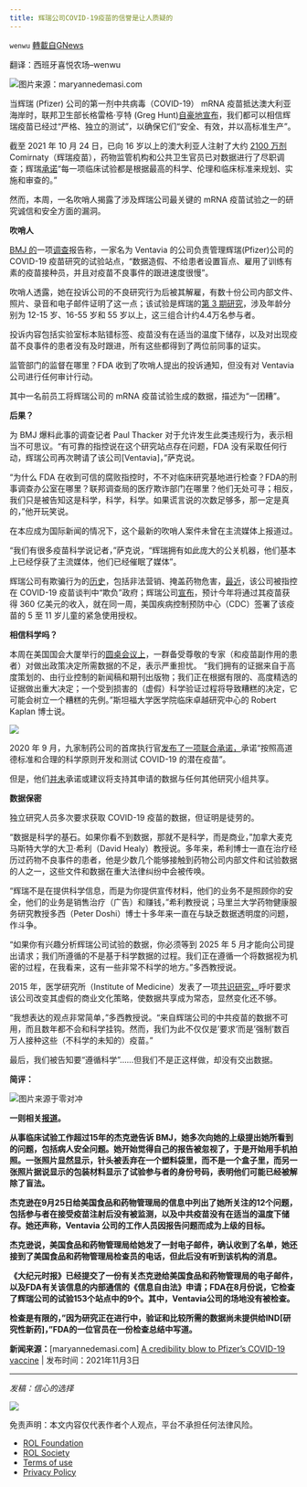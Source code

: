 ```yaml
---
title: 辉瑞公司COVID-19疫苗的信誉是让人质疑的
---
```

`wenwu` [轉載自GNews](https://gnews.org/zh-hans/1639808/)

翻译：西班牙喜悦农场–wenwu

![](https://assets.gnews.org/wp-content/uploads/2021/11/rsw_1280.jpg)图片来源：maryannedemasi.com

当辉瑞 (Pfizer) 公司的第一剂中共病毒（COVID-19） mRNA 疫苗抵达澳大利亚海岸时，联邦卫生部长格雷格·亨特 (Greg Hunt)[自豪地宣布](https://twitter.com/GregHuntMP/status/1361438836371427331?s=20)，我们都可以相信辉瑞疫苗已经过“严格、独立的测试”，以确保它们“安全、有效，并以高标准生产”。

截至 2021 年 10 月 24 日，已向 16 岁以上的澳大利亚人注射了大约 [2100 万剂](https://www.tga.gov.au/periodic/covid-19-vaccine-weekly-safety-report-28-10-2021)Comirnaty（辉瑞疫苗），药物监管机构和公共卫生官员已对数据进行了尽职调查；辉瑞[承诺](https://www.pfizer.com/science/clinical-trials/integrity-transparency)“每一项临床试验都是根据最高的科学、伦理和临床标准来规划、实施和审查的。”

然而，本周，一名吹哨人揭露了涉及辉瑞公司最关键的 mRNA 疫苗试验之一的研究诚信和安全方面的漏洞。

**吹哨人**

[BMJ 的](https://www.bmj.com/content/375/bmj.n2635)一项[调查](https://www.bmj.com/content/375/bmj.n2635)报告称，一家名为 Ventavia 的公司负责管理辉瑞(Pfizer)公司的 COVID-19 疫苗研究的试验站点，“数据造假、不给患者设置盲点、雇用了训练有素的疫苗接种员，并且对疫苗不良事件的跟进速度很慢”。

吹哨人透露，她在投诉公司的不良研究行为后被其解雇，有数十份公司内部文件、照片、录音和电子邮件证明了这一点；该试验是辉瑞的[第 3 期研究](https://clinicaltrials.gov/ct2/show/NCT04368728)，涉及年龄分别为 12-15 岁、16-55 岁和 55 岁以上，这三组合计约4.4万名参与者。

投诉内容包括实验室标本贴错标签、疫苗没有在适当的温度下储存，以及对出现疫苗不良事件的患者没有及时跟进，所有这些都得到了两位前同事的证实。

监管部门的监督在哪里？FDA 收到了吹哨人提出的投诉通知，但没有对 Ventavia 公司进行任何审计行动。

其中一名前员工将辉瑞公司的 mRNA 疫苗试验生成的数据，描述为“一团糟”。

**后果？**

为 BMJ 爆料此事的调查记者 Paul Thacker 对于允许发生此类违规行为，表示相当不可思议。“有可靠的指控说在这个研究站点存在问题，FDA 没有采取任何行动，辉瑞公司再次聘请了该公司[Ventavia]，”萨克说。

“为什么 FDA 在收到可信的腐败指控时，不不对临床研究基地进行检查？FDA的刑事调查办公室在哪里？联邦调查局的医疗欺诈部门在哪里？他们无处可寻；相反，我们只是被告知这是科学，科学，科学。如果谎言说的次数足够多，那一定是真的，”他开玩笑说。

在本应成为国际新闻的情况下，这个最新的吹哨人案件未曾在主流媒体上报道过。

“我们有很多疫苗科学说记者，”萨克说，“辉瑞拥有如此庞大的公关机器，他们基本上已经俘获了主流媒体，他们已经催眠了媒体”。

辉瑞公司有欺骗行为的[历史](https://www.abc.net.au/news/2009-09-03/pfizer-fine-should-act-as-deterrent/1417140)，包括非法营销、掩盖药物危害，[最近](https://www.citizen.org/article/pfizers-power/#_ftn1)，该公司被指控在 COVID-19 疫苗谈判中“欺负”政府；辉瑞公司[宣布](https://thehill.com/policy/healthcare/579615-pfizer-expects-36-billion-in-sales-from-covid-vaccine)，预计今年将通过其疫苗获得 360 亿美元的收入，就在同一周，美国疾病控制预防中心（CDC）签署了该疫苗的 5 至 11 岁儿童的紧急使用授权。

**相信科学吗？**

本周在美国国会大厦举行的[圆桌会议上](https://rumble.com/vokrf7-sen.-johnson-expert-panel-on-federal-vaccine-mandates.html)，一群备受尊敬的专家（和疫苗副作用的患者）对做出政策决定所需数据的不足，表示严重担忧。 “我们拥有的证据来自于高度策划的、由行业控制的新闻稿和期刊出版物；我们正在根据有限的、高度精选的证据做出重大决定；一个受到损害的（虚假）科学验证过程将导致糟糕的决定，它可能会树立一个糟糕的先例。”斯坦福大学医学院临床卓越研究中心的 Robert Kaplan 博士说。

![](https://assets.gnews.org/wp-content/uploads/2021/11/unknown-5-1.png)

2020 年 9 月，九家制药公司的首席执行官[发布了一项联合承诺，](https://www.businesswire.com/news/home/20200908005282/en/Biopharma-Leaders-Unite-Stand-Science)承诺“按照高道德标准和合理的科学原则开发和测试 COVID-19 的潜在疫苗”。

但是，他们[并未](https://www.washingtonpost.com/business/2020/09/08/vaccine-safety-pledge-ceos/)承诺或建议将支持其申请的数据与任何其他研究小组共享。

**数据保密**

独立研究人员多次要求获取 COVID-19 疫苗的数据，但证明是徒劳的。

“数据是科学的基石。如果你看不到数据，那就不是科学，而是商业，”加拿大麦克马斯特大学的大卫·希利（David Healy）教授说。多年来，希利博士一直在治疗经历过药物不良事件的患者，他是少数几个能够接触到药物公司内部文件和试验数据的人之一，这些文件和数据在重大法律纠纷中会被传唤。

“辉瑞不是在提供科学信息，而是为你提供宣传材料，他们的业务不是照顾你的安全，他们的业务是销售治疗（广告）和赚钱，”希利教授说；马里兰大学药物健康服务研究教授多西（Peter Doshi）博士十多年来一直在与缺乏数据透明度的问题，作斗争。

“如果你有兴趣分析辉瑞公司试验的数据，你必须等到 2025 年 5 月才能向公司提出请求；我们所遵循的不是基于科学数据的过程。我们正在遵循一个将数据视为机密的过程，在我看来，这有一些非常不科学的地方。”多西教授说。

2015 年，医学研究所（Institute of Medicine）发表了一项[共识研究，](https://www.nap.edu/catalog/18998/sharing-clinical-trial-data-maximizing-benefits-minimizing-risk)呼吁要求该公司改变其虚假的商业文化策略，使数据共享成为常态，显然变化还不够。

“我想表达的观点非常简单，”多西教授说。“来自辉瑞公司的中共疫苗的数据不可用，而且数年都不会和科学挂钩。然而，我们为此不仅仅是’要求’而是’强制’数百万人接种这些（不科学的未知的）疫苗。”

最后，我们被告知要“遵循科学”……但我们不是正这样做，却没有交出数据。

**简评：**

![](https://assets.gnews.org/wp-content/uploads/2021/11/unknown-6-1.png)图片来源于零对冲

**一则相关[报道](https://www.zerohedge.com/covid-19/whistleblower-reports-falsified-data-and-other-flaws-pfizer-vax-trial-being-investigated)。**

**从事临床试验工作超过15年的杰克逊告诉 BMJ，她多次向她的上级提出她所看到的问题，包括病人安全问题。她开始觉得自己的报告被忽视了，于是开始用手机拍照。一张照片显然显示，针头被丢弃在一个塑料袋里，而不是一个盒子里，而另一张照片据说显示的包装材料显示了试验参与者的身份号码，表明他们可能已经被解除了盲法。**

**杰克逊在9月25日给美国食品和药物管理局的信息中列出了她所关注的12个问题，包括参与者在接受疫苗注射后没有被监测，以及中共疫苗没有在适当的温度下储存。她还声称，Ventavia 公司的工作人员因报告问题而成为上级的目标。**

**杰克逊说，美国食品和药物管理局给她发了一封电子邮件，确认收到了名单，她还接到了美国食品和药物管理局检查员的电话，但此后没有听到该机构的消息。**

**《大纪元时报》已经提交了一份有关杰克逊给美国食品和药物管理局的电子邮件，以及FDA有关该信息的内部通信的《信息自由法》申请；FDA在8月份说，它检查了辉瑞公司的试验153个站点中的9个。其中，Ventavia公司的场地没有被检查。**

**检查是有限的，”因为研究正在进行中，验证和比较所需的数据尚未提供给IND[研究性新药]，”FDA的一位官员在一份检查总结中写道。**

**新闻来源：**[maryannedemasi.com] [A credibility blow to Pfizer’s COVID-19 vaccine](https://maryannedemasi.com/blog/f/a-credibility-blow-to-pfizer%E2%80%99s-covid-19-vaccine) | 发布时间：2021年11月3日

* * *

*发稿：信心的选择*

![](https://assets.gnews.org/wp-content/uploads/2021/07/GNEWS_CH.-5.jpeg)

 

免责声明：本文内容仅代表作者个人观点，平台不承担任何法律风险。

- [ROL Foundation](https://rolfoundation.org/)
- [ROL Society](https://rolsociety.org/)
- [Terms of use](https://gnews.org/terms-of-use-3/)
- [Privacy Policy](https://gnews.org/privacy-policy/)
